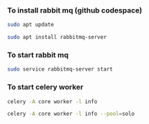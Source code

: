 ### To install rabbit mq (github codespace)
```bash
sudo apt update
```
```bash
sudo apt install rabbitmq-server
```
### To start rabbit mq
```bash
sudo service rabbitmq-server start
```
### To start celery worker
```bash
celery -A core worker -l info
```
```bash
celery -A core worker -l info --pool=solo
```